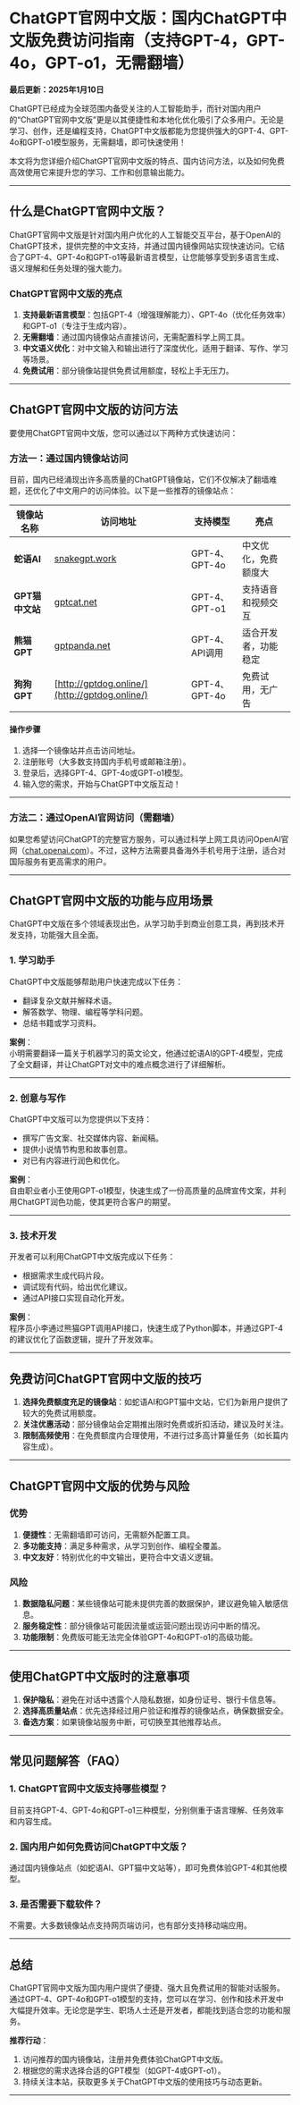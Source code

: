# ChatGPT官网中文版：国内ChatGPT中文版免费访问指南（支持GPT-4，GPT-4o，GPT-o1，无需翻墙）

**最后更新：2025年1月10日**

ChatGPT已经成为全球范围内备受关注的人工智能助手，而针对国内用户的“ChatGPT官网中文版”更是以其便捷性和本地化优化吸引了众多用户。无论是学习、创作，还是编程支持，ChatGPT中文版都能为您提供强大的GPT-4、GPT-4o和GPT-o1模型服务，无需翻墙，即可快速使用！

本文将为您详细介绍ChatGPT官网中文版的特点、国内访问方法，以及如何免费高效使用它来提升您的学习、工作和创意输出能力。

---

## 什么是ChatGPT官网中文版？

ChatGPT官网中文版是针对国内用户优化的人工智能交互平台，基于OpenAI的ChatGPT技术，提供完整的中文支持，并通过国内镜像网站实现快速访问。它结合了GPT-4、GPT-4o和GPT-o1等最新语言模型，让您能够享受到多语言生成、语义理解和任务处理的强大能力。

### **ChatGPT官网中文版的亮点**
1. **支持最新语言模型**：包括GPT-4（增强理解能力）、GPT-4o（优化任务效率）和GPT-o1（专注于生成内容）。
2. **无需翻墙**：通过国内镜像站点直接访问，无需配置科学上网工具。
3. **中文语义优化**：对中文输入和输出进行了深度优化，适用于翻译、写作、学习等场景。
4. **免费试用**：部分镜像站提供免费试用额度，轻松上手无压力。

---

## ChatGPT官网中文版的访问方法

要使用ChatGPT官网中文版，您可以通过以下两种方式快速访问：

### **方法一：通过国内镜像站访问**
目前，国内已经涌现出许多高质量的ChatGPT镜像站，它们不仅解决了翻墙难题，还优化了中文用户的访问体验。以下是一些推荐的镜像站点：

| **镜像站名称**     | **访问地址**                              | **支持模型**            | **亮点**                |
| ------------------ | ----------------------------------------- | ----------------------- | ----------------------- |
| **蛇语AI**         | [snakegpt.work](https://snakegpt.work)   | GPT-4、GPT-4o          | 中文优化，免费额度大     |
| **GPT猫中文站**     | [gptcat.net](https://gptcat.net)         | GPT-4、GPT-o1          | 支持语音和视频交互       |
| **熊猫GPT**         | [gptpanda.net](https://ai-panda.xyz/login?invite_code=34137c47)     | GPT-4、API调用         | 适合开发者，功能稳定     |
| **狗狗GPT**         | [http://gptdog.online/](http://gptdog.online/)       | GPT-4、GPT-4o          | 免费试用，无广告         |

#### **操作步骤**
1. 选择一个镜像站并点击访问地址。
2. 注册账号（大多数支持国内手机号或邮箱注册）。
3. 登录后，选择GPT-4、GPT-4o或GPT-o1模型。
4. 输入您的需求，开始与ChatGPT中文版互动！

---

### **方法二：通过OpenAI官网访问（需翻墙）**
如果您希望访问ChatGPT的完整官方服务，可以通过科学上网工具访问OpenAI官网（[chat.openai.com](https://chat.openai.com)）。不过，这种方法需要具备海外手机号用于注册，适合对国际服务有更高需求的用户。

---

## ChatGPT官网中文版的功能与应用场景

ChatGPT中文版在多个领域表现出色，从学习助手到商业创意工具，再到技术开发支持，功能强大且全面。

### **1. 学习助手**
ChatGPT中文版能够帮助用户快速完成以下任务：
- 翻译复杂文献并解释术语。
- 解答数学、物理、编程等学科问题。
- 总结书籍或学习资料。

**案例**：  
小明需要翻译一篇关于机器学习的英文论文，他通过蛇语AI的GPT-4模型，完成了全文翻译，并让ChatGPT对文中的难点概念进行了详细解析。

---

### **2. 创意与写作**
ChatGPT中文版可以为您提供以下支持：
- 撰写广告文案、社交媒体内容、新闻稿。
- 提供小说情节构思和故事创意。
- 对已有内容进行润色和优化。

**案例**：  
自由职业者小王使用GPT-o1模型，快速生成了一份高质量的品牌宣传文案，并利用ChatGPT润色功能，使其更符合客户的期望。

---

### **3. 技术开发**
开发者可以利用ChatGPT中文版完成以下任务：
- 根据需求生成代码片段。
- 调试现有代码，给出优化建议。
- 通过API接口实现自动化开发。

**案例**：  
程序员小李通过熊猫GPT调用API接口，快速生成了Python脚本，并通过GPT-4的建议优化了函数逻辑，提升了开发效率。

---

## 免费访问ChatGPT官网中文版的技巧

1. **选择免费额度充足的镜像站**：如蛇语AI和GPT猫中文站，它们为新用户提供了较大的免费试用额度。
2. **关注优惠活动**：部分镜像站会定期推出限时免费或折扣活动，建议及时关注。
3. **限制高频使用**：在免费额度内合理使用，不进行过多高计算量任务（如长篇内容生成）。

---

## ChatGPT官网中文版的优势与风险

### **优势**
1. **便捷性**：无需翻墙即可访问，无需额外配置工具。
2. **多功能支持**：满足多种需求，从学习到创作、编程全覆盖。
3. **中文友好**：特别优化的中文输出，更符合中文语义逻辑。

### **风险**
1. **数据隐私问题**：某些镜像站可能未提供完善的数据保护，建议避免输入敏感信息。
2. **服务稳定性**：部分镜像站可能因流量或运营问题出现访问中断的情况。
3. **功能限制**：免费版可能无法完全体验GPT-4o和GPT-o1的高级功能。

---

## 使用ChatGPT中文版时的注意事项

1. **保护隐私**：避免在对话中透露个人隐私数据，如身份证号、银行卡信息等。
2. **选择高质量站点**：优先选择经过用户验证和推荐的镜像站点，确保数据安全。
3. **备选方案**：如果镜像站服务中断，可切换至其他推荐站点。

---

## 常见问题解答（FAQ）

### **1. ChatGPT官网中文版支持哪些模型？**
目前支持GPT-4、GPT-4o和GPT-o1三种模型，分别侧重于语言理解、任务效率和内容生成。

### **2. 国内用户如何免费访问ChatGPT中文版？**
通过国内镜像站点（如蛇语AI、GPT猫中文站等），即可免费体验GPT-4和其他模型。

### **3. 是否需要下载软件？**
不需要。大多数镜像站点支持网页端访问，也有部分支持移动端应用。

---

## 总结

ChatGPT官网中文版为国内用户提供了便捷、强大且免费试用的智能对话服务。通过GPT-4、GPT-4o和GPT-o1模型的支持，您可以在学习、创作和技术开发中大幅提升效率。无论您是学生、职场人士还是开发者，都能找到适合您的功能和服务。

**推荐行动**：
1. 访问推荐的国内镜像站，注册并免费体验ChatGPT中文版。
2. 根据您的需求选择合适的GPT模型（如GPT-4或GPT-o1）。
3. 持续关注本站，获取更多关于ChatGPT中文版的使用技巧与动态更新。

---


